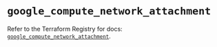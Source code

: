 # `google_compute_network_attachment`

Refer to the Terraform Registry for docs: [`google_compute_network_attachment`](https://registry.terraform.io/providers/hashicorp/google/6.44.0/docs/resources/compute_network_attachment).
